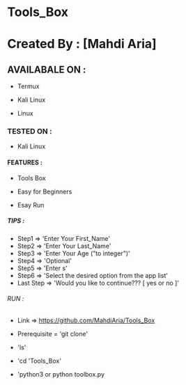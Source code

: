 # Tools_Box

# Created By : [Mahdi Aria]


## AVAILABALE ON :


* Termux

* Kali Linux

* Linux


### TESTED ON :


* Kali Linux


#### FEATURES :


* Tools Box

* Easy for Beginners

* Esay Run

##### TIPS :


* Step1 => 'Enter Your First_Name'
* Step2 => 'Enter Your Last_Name'
* Step3 => 'Enter Your Age ("to integer")'
* Step4 => 'Optional'
* Step5 => 'Enter s'
* Step6 => 'Select the desired option from the app list'
* Last Step => 'Would you like to continue??? [ yes or no ]'
###### RUN :

* Link => https://github.com/MahdiAria/Tools_Box

* Prerequisite = 'git clone'

* 'ls'

* 'cd 'Tools_Box'

* 'python3 or python toolbox.py
